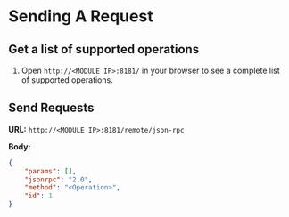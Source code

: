 # Sending A Request

## Get a list of supported operations
1. Open `http://<MODULE IP>:8181/` in your browser to see a complete list of supported operations.

## Send Requests

**URL:** `http://<MODULE IP>:8181/remote/json-rpc`

**Body:**

```json
{
    "params": [],
    "jsonrpc": "2.0",
    "method": "<Operation>",
    "id": 1
}
```

